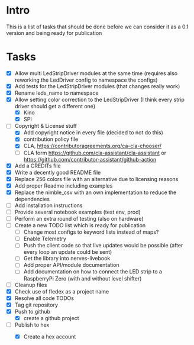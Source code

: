 # Intro
This is a list of tasks that should be done before we can consider it as a 0.1 version
and being ready for publication

# Tasks
- [x] Allow multi LedStripDriver modules at the same time (requires also reworking the LedDriver config to namespace the configs)
- [x] Add tests for the LedStripDriver modules (that changes really work)
- [x] Rename leds_name to namespace
- [x] Allow setting color correction to the LedStripDriver (I think every strip driver should get a different one)
  - [x] Kino
  - [x] SPI
- [ ] Copyright & License stuff
  - [x] Add copyright notice in every file (decided to not do this)
  - [x] contribution policy file
  - [x] CLA, https://contributoragreements.org/ca-cla-chooser/
  - [ ] CLA form https://github.com/cla-assistant/cla-assistant or https://github.com/contributor-assistant/github-action
- [x] Add a CREDITs file
- [x] Write a decently good README file
- [x] Replace 256 colors file with an alternative due to licensing reasons
- [x] Add proper Readme including examples
- [x] Replace the nimble_csv with an own implementation to reduce the dependencies
- [ ] Add installation instructions
- [ ] Provide several notebook examples (test env, prod)
- [ ] Perform an extra round of testing (also on hardware)
- [ ] Create a new TODO list which is ready for publication
  - [ ] Change most configs to keyword lists instead of maps?
  - [ ] Enable Telemetry
  - [ ] Push the client code so that live updates would be possible (after every loop an update could be sent)
  - [ ] Get the library into nerves-livebook
  - [ ] Add proper API/module documentation
  - [ ] Add documentation on how to connect the LED strip to a RaspberryPi Zero (with and without level shifter)
- [ ] Cleanup files
- [x] Check use of fledex as a project name
- [x] Resolve all code TODOs
- [x] Tag git repository
- [x] Push to github
  - [x] create a github project
- [ ] Publish to hex
  - [x] Create a hex account

